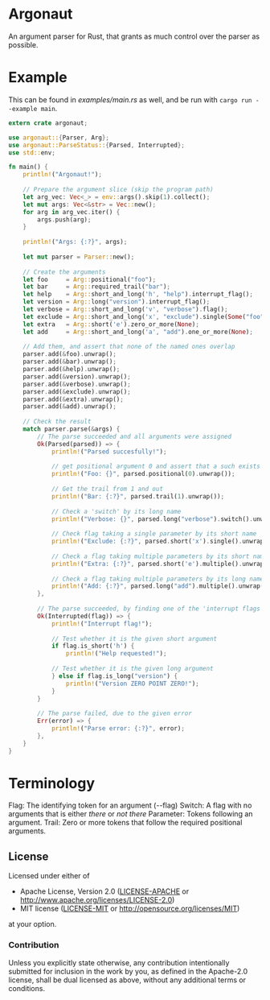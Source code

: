 # Argonaut
An argument parser for Rust, that grants as much control over the parser as possible.

# Example
This can be found in *examples/main.rs* as well, and be run with ```cargo run --example main```.

```rust
extern crate argonaut;

use argonaut::{Parser, Arg};
use argonaut::ParseStatus::{Parsed, Interrupted};
use std::env;

fn main() {
    println!("Argonaut!");
    
    // Prepare the argument slice (skip the program path)
    let arg_vec: Vec<_> = env::args().skip(1).collect();
    let mut args: Vec<&str> = Vec::new();
    for arg in arg_vec.iter() {
        args.push(arg);
    }
    
    println!("Args: {:?}", args);
    
    let mut parser = Parser::new();
    
    // Create the arguments
    let foo     = Arg::positional("foo");
    let bar     = Arg::required_trail("bar");
    let help    = Arg::short_and_long('h', "help").interrupt_flag();
    let version = Arg::long("version").interrupt_flag();
    let verbose = Arg::short_and_long('v', "verbose").flag();
    let exclude = Arg::short_and_long('x', "exclude").single(Some("foo"));
    let extra   = Arg::short('e').zero_or_more(None);
    let add     = Arg::short_and_long('a', "add").one_or_more(None);
    
    // Add them, and assert that none of the named ones overlap
    parser.add(&foo).unwrap();
    parser.add(&bar).unwrap();
    parser.add(&help).unwrap();
    parser.add(&version).unwrap();
    parser.add(&verbose).unwrap();
    parser.add(&exclude).unwrap();
    parser.add(&extra).unwrap();
    parser.add(&add).unwrap();
    
    // Check the result
    match parser.parse(&args) {
        // The parse succeeded and all arguments were assigned
        Ok(Parsed(parsed)) => {
            println!("Parsed succesfully!");
            
            // get positional argument 0 and assert that a such exists
            println!("Foo: {}", parsed.positional(0).unwrap());
            
            // Get the trail from 1 and out
            println!("Bar: {:?}", parsed.trail(1).unwrap());
            
            // Check a 'switch' by its long name
            println!("Verbose: {}", parsed.long("verbose").switch().unwrap());
            
            // Check flag taking a single parameter by its short name
            println!("Exclude: {:?}", parsed.short('x').single().unwrap());
            
            // Check a flag taking multiple parameters by its short name
            println!("Extra: {:?}", parsed.short('e').multiple().unwrap());
            
            // Check a flag taking multiple parameters by its long name
            println!("Add: {:?}", parsed.long("add").multiple().unwrap());
        },
        
        // The parse succeeded, by finding one of the 'interrupt flags'
        Ok(Interrupted(flag)) => {
            println!("Interrupt flag!");
            
            // Test whether it is the given short argument
            if flag.is_short('h') {
                println!("Help requested!");
            
            // Test whether it is the given long argument
            } else if flag.is_long("version") {
                println!("Version ZERO POINT ZERO!");
            }
        }
        
        // The parse failed, due to the given error
        Err(error) => {
            println!("Parse error: {:?}", error);
        },
    } 
}
```

# Terminology

Flag: The identifying token for an argument (--flag)
Switch: A flag with no arguments that is either *there* or *not there*
Parameter: Tokens following an argument.
Trail: Zero or more tokens that follow the required positional arguments.

## License

Licensed under either of

 * Apache License, Version 2.0 ([LICENSE-APACHE](LICENSE-APACHE) or http://www.apache.org/licenses/LICENSE-2.0)
 * MIT license ([LICENSE-MIT](LICENSE-MIT) or http://opensource.org/licenses/MIT)

at your option.

### Contribution

Unless you explicitly state otherwise, any contribution intentionally submitted
for inclusion in the work by you, as defined in the Apache-2.0 license, shall be dual licensed as above, without any
additional terms or conditions.